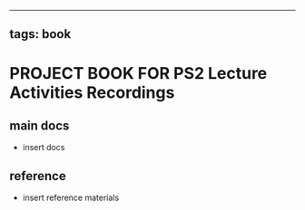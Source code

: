 
---
tags: book
---

PROJECT BOOK FOR PS2 Lecture Activities Recordings
===

main docs
---

- insert docs

reference
---

- insert reference materials


